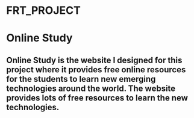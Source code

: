 # FRT_PROJECT
# Online Study
## Online Study is the website I designed for this project where it provides free online resources for the students to learn new emerging technologies around the world. The website provides lots of free resources to learn the new technologies.
